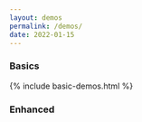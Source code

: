```yaml
---
layout: demos
permalink: /demos/
date: 2022-01-15
---
```


<h3>Basics</h3>
<div class="full-width basic-demos">
   {% include basic-demos.html %}
</div>
<h3>Enhanced</h3>
<div class="full-width">
<div class="demo-box">
   <a class="no-decoration" href="{{ '/repo/demos/00-simple/index.html' | prepend: site.url }}">
      <div style="background-image: url('https://plotboilerplate.io/repo/screenshots/screenshot-20190220_3_simpledemo.png');"></div>
   </a>
</div>
<div class="demo-box">
   <a class="no-decoration" href="{{ '/repo/demos/01-image/index.html' | prepend: site.url }}">
      <div style="background-image: url('https://plotboilerplate.io/repo/screenshots/preview-image-large.png');"></div>
   </a>
</div>
<div class="demo-box">
   <a class="no-decoration" href="{{ '/repo/demos/02-line-point-distance/index.html' | prepend: site.url }}">
      <div style="background-image: url('https://plotboilerplate.io/repo/screenshots/screenshot-20190220_2_line-to-point.png');"></div>
   </a>
</div>
<div class="demo-box">
   <a class="no-decoration" href="{{ '/repo/demos/03-random-scripture/index.html' | prepend: site.url }}">
      <div style="background-image: url('https://plotboilerplate.io/repo/screenshots/screenshot-20190117-0-random-scripture.png');"></div>
   </a>
</div>
<div class="demo-box">
   <a class="no-decoration" href="{{ '/repo/demos/04-vectorfield/index.html' | prepend: site.url }}">
      <div style="background-image: url('https://plotboilerplate.io/repo/screenshots/screenshot-20190220_1_vectorfield.png');"></div>
   </a>
</div>
<div class="demo-box">
   <a class="no-decoration" href="{{ '/repo/demos/05-circumcircle-animation/index.html' | prepend: site.url }}">
      <div style="background-image: url('https://plotboilerplate.io/repo/screenshots/screenshot-20190415_1_circumcircles.png');"></div>
   </a>
</div>
<div class="demo-box">
   <a class="no-decoration" href="{{ '/repo/demos/06-feigenbaum/index.html' | prepend: site.url }}">
      <div style="background-image: url('https://plotboilerplate.io/repo/screenshots/screenshot-20181212_3_feigenbaum.png');"></div>
   </a>
</div>
<div class="demo-box">
   <a class="no-decoration" href="{{ '/repo/demos/07-voronoi-and-delaunay/index.html' | prepend: site.url }}">
      <div style="background-image: url('https://plotboilerplate.io/repo/screenshots/screenshot-20190416_0_voronoi_delaunay.png');"></div>
   </a>
</div>
<div class="demo-box">
   <a class="no-decoration" href="{{ '/repo/demos/08-walking-triangles/index.html' | prepend: site.url }}">
      <div style="background-image: url('https://plotboilerplate.io/repo/screenshots/screenshot-20190911_0_walking_triangles.png');"></div>
   </a>
</div>
<div class="demo-box">
   <a class="no-decoration" href="{{ '/repo/demos/09-circular-distance-graph/index.html' | prepend: site.url }}">
      <div style="background-image: url('https://plotboilerplate.io/repo/screenshots/screenshot-20191218-circular-distance-walk.png');"></div>
   </a>
</div>
<div class="demo-box">
   <a class="no-decoration" href="{{ '/repo/demos/10-bezier-animation-gsap/index.html' | prepend: site.url }}">
      <div style="background-image: url('https://plotboilerplate.io/repo/screenshots/screenshot-20191218-tweenmax-bezier-animation.png');"></div>
   </a>
</div>
<div class="demo-box">
   <a class="no-decoration" href="{{ '/repo/demos/11-bezier-perpendiculars/index.html' | prepend: site.url }}">
      <div style="background-image: url('https://plotboilerplate.io/repo/screenshots/screenshot-20191218-bezier-perpendiculars.png');"></div>
   </a>
</div>
<div class="demo-box">
   <a class="no-decoration" href="{{ '/repo/demos/12-trace-bspline/index.html' | prepend: site.url }}">
      <div style="background-image: url('https://plotboilerplate.io/repo/screenshots/screenshot-20191218-tracing-bsplines.png');"></div>
   </a>
</div>
<div class="demo-box">
   <a class="no-decoration" href="{{ '/repo/demos/13-lissajous/index.html' | prepend: site.url }}">
      <div style="background-image: url('https://plotboilerplate.io/repo/screenshots/screenshot-20191229-lissajous.png');"></div>
   </a>
</div>
<div class="demo-box">
   <a class="no-decoration" href="{{ '/repo/demos/14-pursuit-curves/index.html' | prepend: site.url }}">
      <div style="background-image: url('https://plotboilerplate.io/repo/screenshots/screenshot-20200114-pursuit-curves.png');"></div>
   </a>
</div>
<div class="demo-box">
   <a class="no-decoration" href="{{ '/repo/demos/15-leaf-venation-patterns/index.html' | prepend: site.url }}">
      <div style="background-image: url('https://plotboilerplate.io/repo/screenshots/screenshot-20200317-leaf-venation-test.png');"></div>
   </a>
</div>
<div class="demo-box">
   <a class="no-decoration" href="{{ '/repo/demos/16-morley-trisectors/index.html' | prepend: site.url }}">
      <div style="background-image: url('https://plotboilerplate.io/repo/screenshots/screenshot-20200317-morley-triangle.png');"></div>
   </a>
</div>
<div class="demo-box">
   <a class="no-decoration" href="{{ '/repo/demos/17-hobby-curves/index.html' | prepend: site.url }}">
      <div style="background-image: url('https://plotboilerplate.io/repo/screenshots/screenshot-20200414-0-Hobby-and-cubic-spline-path.png');"></div>
   </a>
</div>
<div class="demo-box">
   <a class="no-decoration" href="{{ '/repo/demos/18-relative-neighbourhood-graph/index.html' | prepend: site.url }}">
      <div style="background-image: url('https://plotboilerplate.io/repo/screenshots/screenshot-20200427-relative-neighbour-graph-urquhart.png');"></div>
   </a>
</div>
<div class="demo-box">
   <a class="no-decoration" href="{{ '/repo/demos/19-convex-polygon-incircle/index.html' | prepend: site.url }}">
      <div style="background-image: url('https://plotboilerplate.io/repo/screenshots/screenshot-20200506-convex-polygon-incircle.png');"></div>
   </a>
</div>
<div class="demo-box">
   <a class="no-decoration" href="{{ '/repo/demos/20-pattern-gradient/index.html' | prepend: site.url }}">
      <div style="background-image: url('https://plotboilerplate.io/repo/screenshots/screenshot-20200526-0-pattern-gradient.png');"></div>
   </a>
</div>
<div class="demo-box">
   <a class="no-decoration" href="{{ '/repo/demos/21-parquet-deformation/index.html' | prepend: site.url }}">
      <div style="background-image: url('https://plotboilerplate.io/repo/screenshots/screenshot-20200622-0-parquet-transformation.png');"></div>
   </a>
</div>
<div class="demo-box">
   <a class="no-decoration" href="{{ '/repo/demos/22-threejs/index.html' | prepend: site.url }}">
      <div style="background-image: url('https://plotboilerplate.io/repo/screenshots/screenshot-20201019-threejs-highres.png');"></div>
   </a>
</div>
<div class="demo-box">
   <a class="no-decoration" href="{{ '/repo/demos/23-bezier-point-distance/index.html' | prepend: site.url }}">
      <div style="background-image: url('https://plotboilerplate.io/repo/screenshots/screenshot-20200724-0-bezier-point-distance.png');"></div>
   </a>
</div>
<div class="demo-box">
   <a class="no-decoration" href="{{ '/repo/demos/24-two-circles-radical-line/index.html' | prepend: site.url }}">
      <div style="background-image: url('https://plotboilerplate.io/repo/screenshots/screenshot-20200907-circle-intersection-radical-line.png');"></div>
   </a>
</div>
<div class="demo-box">
   <a class="no-decoration" href="{{ '/repo/demos/25-multiple-circle-intersections/index.html' | prepend: site.url }}">
      <div style="background-image: url('https://plotboilerplate.io/repo/screenshots/screenshot-20201029-0-multiple-circle-intersections-rainbow.png');"></div>
   </a>
</div>
<div class="demo-box">
   <a class="no-decoration" href="{{ '/repo/demos/26-girih/index.html' | prepend: site.url }}">
      <div style="background-image: url('https://plotboilerplate.io/repo/screenshots/screenshot-20201101-0-girih-basic-tiles.png');"></div>
   </a>
</div>
<div class="demo-box">
   <a class="no-decoration" href="{{ '/repo/demos/27-polygon-intersection-greinerhormann/index.html' | prepend: site.url }}">
      <div style="background-image: url('https://plotboilerplate.io/repo/screenshots/screenshot-20201130-0-polygon-intersection-greiner-hormann.png');"></div>
   </a>
</div>
<div class="demo-box">
   <a class="no-decoration" href="{{ '/repo/demos/28-draw-to-svg/index.html' | prepend: site.url }}">
      <div style="background-image: url('https://plotboilerplate.io/repo/screenshots/screenshot-20210106-1-draw-svg.png');"></div>
   </a>
</div>
<div class="demo-box">
   <a class="no-decoration" href="{{ '/repo/demos/29-threejs-voronoi/index.html' | prepend: site.url }}">
      <div style="background-image: url('https://plotboilerplate.io/repo/screenshots/screenshot-20210111-0-threejs-voronoi.png');"></div>
   </a>
</div>
<div class="demo-box">
   <a class="no-decoration" href="{{ '/repo/demos/30-function-plot/index.html' | prepend: site.url }}">
      <div style="background-image: url('https://plotboilerplate.io/repo/screenshots/screenshot-20210203-0-function-plot-test.png');"></div>
   </a>
</div>
<div class="demo-box">
   <a class="no-decoration" href="{{ '/repo/demos/31-path-draw/index.html' | prepend: site.url }}">
      <div style="background-image: url('https://plotboilerplate.io/repo/screenshots/screenshot-20210219-0-path-data-transformation.png');"></div>
   </a>
</div>
<div class="demo-box">
   <a class="no-decoration" href="{{ '/repo/demos/32-ellipse-to-bezier/index.html' | prepend: site.url }}">
      <div style="background-image: url('https://plotboilerplate.io/repo/screenshots/screenshot-20210324-0-elliptic-sectors-to-bezier.png');"></div>
   </a>
</div>
<div class="demo-box">
   <a class="no-decoration" href="{{ '/repo/demos/33-depth-mesh/index.html' | prepend: site.url }}">
      <div style="background-image: url('https://plotboilerplate.io/repo/screenshots/screenshot-20210414-0-rhombicdodecahedron.png');"></div>
   </a>
</div>
<div class="demo-box">
   <a class="no-decoration" href="{{ '/repo/demos/34-polynomial-interpolation/index.html' | prepend: site.url }}">
      <div style="background-image: url('https://plotboilerplate.io/repo/screenshots/screenshot-20210531-polynom-interpolation.png');"></div>
   </a>
</div>
<div class="demo-box">
   <a class="no-decoration" href="{{ '/repo/demos/35-curvature-of-cubic-bezier/index.html' | prepend: site.url }}">
      <div style="background-image: url('https://plotboilerplate.io/repo/screenshots/screenshot-20210531-0-curvature-of-cubic-bezier-curve.png');"></div>
   </a>
</div>
<div class="demo-box">
   <a class="no-decoration" href="{{ '/repo/demos/36-lightning-algorithm/index.html' | prepend: site.url }}">
      <div style="background-image: url('https://plotboilerplate.io/repo/screenshots/screenshot-20211006-4-lightning-algorithm.png');"></div>
   </a>
</div>
<div class="demo-box">
   <a class="no-decoration" href="{{ '/repo/demos/37-conways-game-of-life/index.html' | prepend: site.url }}">
      <div style="background-image: url('https://plotboilerplate.io/repo/screenshots/screenshot-20211108-1-conway.png');"></div>
   </a>
</div>
<div class="demo-box">
   <a class="no-decoration" href="{{ '/repo/demos/38-geometric-skeletonization/index.html' | prepend: site.url }}">
      <div style="background-image: url('https://plotboilerplate.io/repo/screenshots/screenshot-20220110-0-polygon-skeletonization.png');"></div>
   </a>
</div>
</div>
